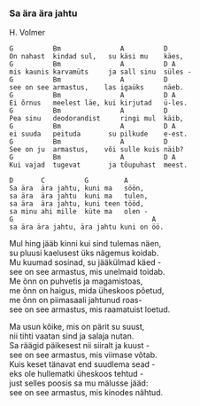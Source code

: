### Sa ära ära jahtu
H. Volmer

    G          Bm               A          D
    On nahast  kindad sul,   su käsi mu    käes,
    G          Bm               A          D A
    mis kaunis karvamüts     ja sall sinu  süles -
    G          Bm               A          D
    see on see armastus,    las igaüks     näeb.
    G          Bm               A          D A
    Ei õrnus   meelest läe, kui kirjutad   ü-les.
    G          Bm               A          D
    Pea sinu   deodorandist     ringi mul  käib,
    G          Bm               A          D A
    ei suuda   peituda       su pilkude    e-est.
    G          Bm               A          D
    See on ju  armastus,    või sulle kuis näib?
    G          Bm               A          D A
    Kui vajad  tugevat       ja tõupuhast  meest.

    D       C          G         A
    Sa ära  ära jahtu, kuni ma   söön,
    sa ära  ära jahtu  kuni ma   tulen,
    sa ära  ära jahtu, kuni teen tööd,
    sa minu ahi mille  küte ma   olen -
    G                                   A
    sa ära ära jahtu, ära jahtu kuni on öö.

Mul hing jääb kinni kui sind tulemas näen,  
su pluusi kaelusest üks nägemus koidab.  
Mu kuumad sosinad, su jääkülmad käed -  
see on see armastus, mis unelmaid toidab.  
Me õnn on puhvetis ja magamistoas,  
me õnn on haigus, mida üheskoos põetud,  
me õnn on piimasaali jahtunud roas-  
see on see armastus, mis raamatuist loetud.

Ma usun kõike, mis on pärit su suust,  
nii tihti vaatan sind ja salaja nutan.  
Sa räägid päikesest nii siiralt ja kuust -  
see on see armastus, mis viimase võtab.  
Kuis keset tänavat end suudlema sead -  
eks ole hullematki üheskoos tehtud -  
just selles poosis sa mu mälusse jääd:  
see on see armastus, mis kinodes nähtud.  

